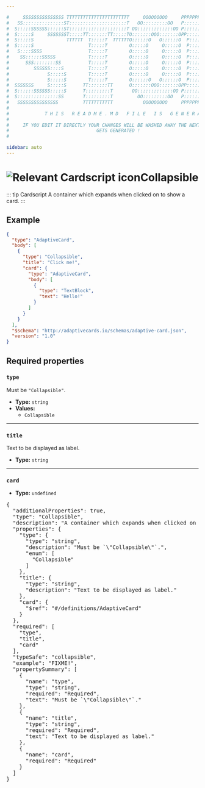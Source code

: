 ```yaml
---

#     SSSSSSSSSSSSSSS TTTTTTTTTTTTTTTTTTTTTTT     OOOOOOOOO     PPPPPPPPPPPPPPPPP    !!!  
#   SS:::::::::::::::ST:::::::::::::::::::::T   OO:::::::::OO   P::::::::::::::::P  !!:!! 
#  S:::::SSSSSS::::::ST:::::::::::::::::::::T OO:::::::::::::OO P::::::PPPPPP:::::P !:::! 
#  S:::::S     SSSSSSST:::::TT:::::::TT:::::TO:::::::OOO:::::::OPP:::::P     P:::::P!:::! 
#  S:::::S            TTTTTT  T:::::T  TTTTTTO::::::O   O::::::O  P::::P     P:::::P!:::! 
#  S:::::S                    T:::::T        O:::::O     O:::::O  P::::P     P:::::P!:::! 
#   S::::SSSS                 T:::::T        O:::::O     O:::::O  P::::PPPPPP:::::P !:::! 
#    SS::::::SSSSS            T:::::T        O:::::O     O:::::O  P:::::::::::::PP  !:::! 
#      SSS::::::::SS          T:::::T        O:::::O     O:::::O  P::::PPPPPPPPP    !:::! 
#         SSSSSS::::S         T:::::T        O:::::O     O:::::O  P::::P            !:::! 
#              S:::::S        T:::::T        O:::::O     O:::::O  P::::P            !!:!! 
#              S:::::S        T:::::T        O::::::O   O::::::O  P::::P             !!!   
#  SSSSSSS     S:::::S      TT:::::::TT      O:::::::OOO:::::::OPP::::::PP                 
#  S::::::SSSSSS:::::S      T:::::::::T       OO:::::::::::::OO P::::::::P           !!!  
#  S:::::::::::::::SS       T:::::::::T         OO:::::::::OO   P::::::::P          !!:!! 
#   SSSSSSSSSSSSSSS         TTTTTTTTTTT           OOOOOOOOO     PPPPPPPPPP           !!!  
#                                                                                          
#             T H I S   R E A D M E . M D   F I L E   I S   G E N E R A T E D !           
#                                                                                         
#     IF YOU EDIT IT DIRECTLY YOUR CHANGES WILL BE WASHED AWAY THE NEXT TIME THIS FILE  
#                                GETS GENERATED !
#                                                                                         

sidebar: auto
---
```


# <img class="header-prefix-icon" :src="$withBase('/cardscript-assets/icons/24dp/collapsible.svg')" alt="Relevant Cardscript icon">Collapsible

::: tip Cardscript
A container which expands when clicked on to show a card.
:::

## Example

``` json
{
  "type": "AdaptiveCard",
  "body": [
    {
      "type": "Collapsible",
      "title": "Click me!",
      "card": {
        "type": "AdaptiveCard",
        "body": [
          {
            "type": "TextBlock",
            "text": "Hello!"
          }
        ]
      }
    }
  ],
  "$schema": "http://adaptivecards.io/schemas/adaptive-card.json",
  "version": "1.0"
}
```

## Required properties

### `type`

Must be `"Collapsible"`.

* **Type:** `string`
* **Values:**
  * `Collapsible`

----

### `title`

Text to be displayed as label.

* **Type:** `string`

----

### `card`

* **Type:** `undefined`



<pre>
{
  "additionalProperties": true,
  "type": "Collapsible",
  "description": "A container which expands when clicked on to show a card.",
  "properties": {
    "type": {
      "type": "string",
      "description": "Must be `\"Collapsible\"`.",
      "enum": [
        "Collapsible"
      ]
    },
    "title": {
      "type": "string",
      "description": "Text to be displayed as label."
    },
    "card": {
      "$ref": "#/definitions/AdaptiveCard"
    }
  },
  "required": [
    "type",
    "title",
    "card"
  ],
  "typeSafe": "collapsible",
  "example": "FIXME!",
  "propertySummary": [
    {
      "name": "type",
      "type": "string",
      "required": "Required",
      "text": "Must be `\"Collapsible\"`."
    },
    {
      "name": "title",
      "type": "string",
      "required": "Required",
      "text": "Text to be displayed as label."
    },
    {
      "name": "card",
      "required": "Required"
    }
  ]
}
</pre>

